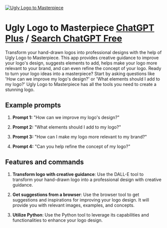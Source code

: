 
[![Ugly Logo to Masterpiece](https://files.oaiusercontent.com/file-4Wh29TZKpIBw2pEX79bKmyaB?se=2123-10-17T16%3A10%3A38Z&sp=r&sv=2021-08-06&sr=b&rscc=max-age%3D31536000%2C%20immutable&rscd=attachment%3B%20filename%3D1a112093-1d7f-40e0-8fd6-b93bdcad44c1.png&sig=SGafi6g6zzBNFlaXbJaUPsBlrs7YLIi96IeDfEYHvDI%3D)](https://chat.openai.com/g/g-be3kj61Yf-ugly-logo-to-masterpiece)

# Ugly Logo to Masterpiece [ChatGPT Plus](https://chat.openai.com/g/g-be3kj61Yf-ugly-logo-to-masterpiece) / [Search ChatGPT Free](https://gptcall.net/index.html#/?search=Ugly%20Logo%20to%20Masterpiece)

Transform your hand-drawn logos into professional designs with the help of Ugly Logo to Masterpiece. This app provides creative guidance to improve your logo's design, suggests elements to add, helps make your logo more relevant to your brand, and can even refine the concept of your logo. Ready to turn your logo ideas into a masterpiece? Start by asking questions like 'How can we improve my logo's design?' or 'What elements should I add to my logo?' Ugly Logo to Masterpiece has all the tools you need to create a stunning logo.

## Example prompts

1. **Prompt 1:** "How can we improve my logo's design?"

2. **Prompt 2:** "What elements should I add to my logo?"

3. **Prompt 3:** "How can I make my logo more relevant to my brand?"

4. **Prompt 4:** "Can you help refine the concept of my logo?"

## Features and commands

1. **Transform logo with creative guidance**: Use the DALL-E tool to transform your hand-drawn logo into a professional design with creative guidance.

2. **Get suggestions from a browser**: Use the browser tool to get suggestions and inspirations for improving your logo design. It will provide you with relevant images, examples, and concepts.

3. **Utilize Python**: Use the Python tool to leverage its capabilities and functionalities to enhance your logo design.


